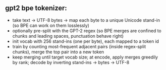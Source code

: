 ## gpt2 bpe tokenizer:

- take text → UTF-8 bytes → map each byte to a unique Unicode stand-in (so BPE can work on them losslessly)
- optionally pre-split with the GPT-2 regex (so BPE merges are confined to chunks and leading spaces, punctuation behave right)
- init vocab with 256 stand-ins (one per byte), each mapped to a token id
- train by counting most-frequent adjacent pairs (inside regex-split chunks), merge the top pair into a new token
- keep merging until target vocab size; at encode, apply merges greedily by rank; decode by inverting stand-ins → bytes → UTF-8